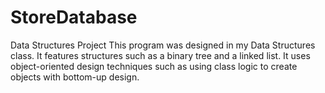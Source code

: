 # StoreDatabase
 Data Structures Project
This program was designed in my Data Structures class. It features structures such as a binary tree and a linked list. It uses object-oriented design techniques such as using class logic to create objects with bottom-up design.
